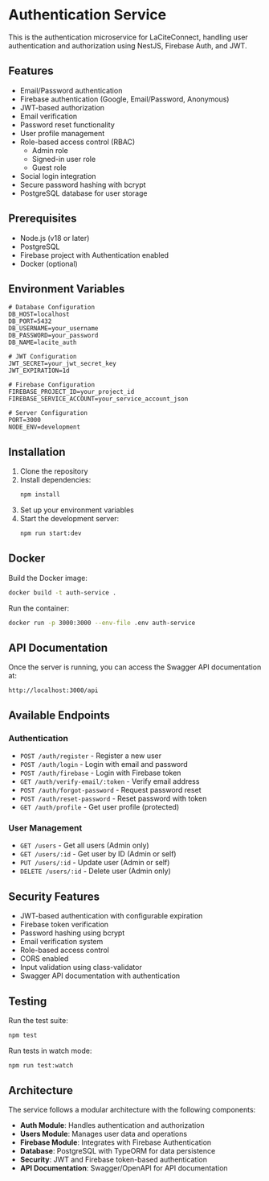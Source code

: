 # Authentication Service

This is the authentication microservice for LaCiteConnect, handling user authentication and authorization using NestJS, Firebase Auth, and JWT.

## Features

- Email/Password authentication
- Firebase authentication (Google, Email/Password, Anonymous)
- JWT-based authorization
- Email verification
- Password reset functionality
- User profile management
- Role-based access control (RBAC)
  - Admin role
  - Signed-in user role
  - Guest role
- Social login integration
- Secure password hashing with bcrypt
- PostgreSQL database for user storage

## Prerequisites

- Node.js (v18 or later)
- PostgreSQL
- Firebase project with Authentication enabled
- Docker (optional)

## Environment Variables

```env
# Database Configuration
DB_HOST=localhost
DB_PORT=5432
DB_USERNAME=your_username
DB_PASSWORD=your_password
DB_NAME=lacite_auth

# JWT Configuration
JWT_SECRET=your_jwt_secret_key
JWT_EXPIRATION=1d

# Firebase Configuration
FIREBASE_PROJECT_ID=your_project_id
FIREBASE_SERVICE_ACCOUNT=your_service_account_json

# Server Configuration
PORT=3000
NODE_ENV=development
```

## Installation

1. Clone the repository
2. Install dependencies:
   ```bash
   npm install
   ```
3. Set up your environment variables
4. Start the development server:
   ```bash
   npm run start:dev
   ```

## Docker

Build the Docker image:
```bash
docker build -t auth-service .
```

Run the container:
```bash
docker run -p 3000:3000 --env-file .env auth-service
```

## API Documentation

Once the server is running, you can access the Swagger API documentation at:
```
http://localhost:3000/api
```

## Available Endpoints

### Authentication

- `POST /auth/register` - Register a new user
- `POST /auth/login` - Login with email and password
- `POST /auth/firebase` - Login with Firebase token
- `GET /auth/verify-email/:token` - Verify email address
- `POST /auth/forgot-password` - Request password reset
- `POST /auth/reset-password` - Reset password with token
- `GET /auth/profile` - Get user profile (protected)

### User Management

- `GET /users` - Get all users (Admin only)
- `GET /users/:id` - Get user by ID (Admin or self)
- `PUT /users/:id` - Update user (Admin or self)
- `DELETE /users/:id` - Delete user (Admin only)

## Security Features

- JWT-based authentication with configurable expiration
- Firebase token verification
- Password hashing using bcrypt
- Email verification system
- Role-based access control
- CORS enabled
- Input validation using class-validator
- Swagger API documentation with authentication

## Testing

Run the test suite:
```bash
npm test
```

Run tests in watch mode:
```bash
npm run test:watch
```

## Architecture

The service follows a modular architecture with the following components:

- **Auth Module**: Handles authentication and authorization
- **Users Module**: Manages user data and operations
- **Firebase Module**: Integrates with Firebase Authentication
- **Database**: PostgreSQL with TypeORM for data persistence
- **Security**: JWT and Firebase token-based authentication
- **API Documentation**: Swagger/OpenAPI for API documentation